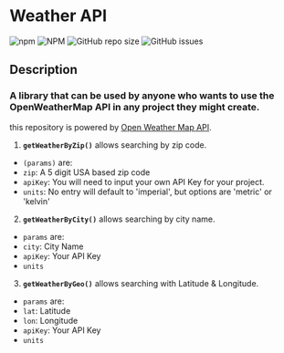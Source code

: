 # Weather API

![npm](https://img.shields.io/npm/v/@alisherbegmatov/date-lib)
![NPM](https://img.shields.io/npm/l/@alisherbegmatov/date-lib)
![GitHub repo size](https://img.shields.io/github/repo-size/alisherbegmatov/date-lib)
![GitHub issues](https://img.shields.io/github/issues/alisherbegmatov/date-lib)

## Description

### A library that can be used by anyone who wants to use the OpenWeatherMap API in any project they might create.

this repository is powered by [Open Weather Map API](https://openweathermap.org).

1. **`getWeatherByZip()`** allows searching by zip code.

- `(params)` are:
- `zip`: A 5 digit USA based zip code
- `apiKey`: You will need to input your own API Key for your project.
- `units`: No entry will default to 'imperial', but options are 'metric' or 'kelvin'

2. **`getWeatherByCity()`** allows searching by city name.

- `params` are:
- `city`: City Name
- `apiKey`: Your API Key
- `units`

3. **`getWeatherByGeo()`** allows searching with Latitude & Longitude.

- `params` are:
- `lat`: Latitude
- `lon`: Longitude
- `apiKey`: Your API Key
- `units`
